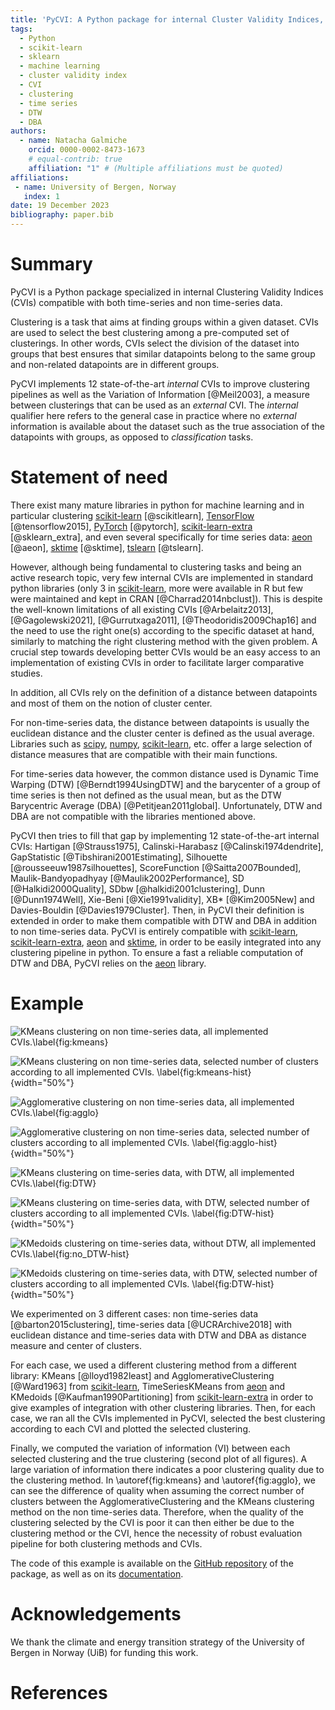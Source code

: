 ```yaml
---
title: 'PyCVI: A Python package for internal Cluster Validity Indices, compatible with time-series data'
tags:
  - Python
  - scikit-learn
  - sklearn
  - machine learning
  - cluster validity index
  - CVI
  - clustering
  - time series
  - DTW
  - DBA
authors:
  - name: Natacha Galmiche
    orcid: 0000-0002-8473-1673
    # equal-contrib: true
    affiliation: "1" # (Multiple affiliations must be quoted)
affiliations:
 - name: University of Bergen, Norway
   index: 1
date: 19 December 2023
bibliography: paper.bib
---
```


# Summary

PyCVI is a Python package specialized in internal Clustering Validity Indices (CVIs) compatible with both time-series and non time-series data.

Clustering is a task that aims at finding groups within a given dataset. CVIs are used to select the best clustering among a pre-computed set of clusterings. In other words, CVIs select the division of the dataset into groups that best ensures that similar datapoints belong to the same group and non-related datapoints are in different groups.

PyCVI implements 12 state-of-the-art *internal* CVIs to improve clustering pipelines as well as the Variation of Information [@Meil2003], a measure between clusterings that can be used as an *external* CVI. The *internal* qualifier here refers to the general case in practice where no *external* information is available about the dataset such as the true association of the datapoints with groups, as opposed to *classification* tasks.

# Statement of need

There exist many mature libraries in python for machine learning and in particular clustering [scikit-learn](https://scikit-learn.org/stable/index.html) [@scikitlearn], [TensorFlow](https://www.tensorflow.org/) [@tensorflow2015], [PyTorch](https://pytorch.org/) [@pytorch], [scikit-learn-extra](https://scikit-learn-extra.readthedocs.io/en/stable/) [@sklearn_extra], and even several specifically for time series data: [aeon](https://www.aeon-toolkit.org/en/latest/index.html) [@aeon], [sktime](https://www.sktime.net/en/stable/index.html) [@sktime], [tslearn](https://tslearn.readthedocs.io/en/stable/) [@tslearn].

However, although being fundamental to clustering tasks and being an active research topic, very few internal CVIs are implemented in standard python libraries (only 3 in [scikit-learn](https://scikit-learn.org/stable/index.html), more were available in R but few were maintained and kept in CRAN [@Charrad2014nbclust]). This is despite the well-known limitations of all existing CVIs [@Arbelaitz2013], [@Gagolewski2021], [@Gurrutxaga2011], [@Theodoridis2009Chap16] and the need to use the right one(s) according to the specific dataset at hand, similarly to matching the right clustering method with the given problem. A crucial step towards developing better CVIs would be an easy access to an implementation of existing CVIs in order to facilitate larger comparative studies.

In addition, all CVIs rely on the definition of a distance between datapoints and most of them on the notion of cluster center.

For non-time-series data, the distance between datapoints is usually the euclidean distance and the cluster center is defined as the usual average. Libraries such as [scipy](https://docs.scipy.org/doc/scipy/index.html), [numpy](https://numpy.org/doc/stable/), [scikit-learn](https://scikit-learn.org/stable/index.html), etc. offer a large selection of distance measures that are compatible with their main functions.

For time-series data however, the common distance used is Dynamic Time Warping (DTW) [@Berndt1994UsingDTW] and the barycenter of a group of time series is then not defined as the usual mean, but as the DTW Barycentric Average (DBA) [@Petitjean2011global]. Unfortunately, DTW and DBA are not compatible with the libraries mentioned above.

PyCVI then tries to fill that gap by implementing 12 state-of-the-art internal CVIs: Hartigan [@Strauss1975], Calinski-Harabasz [@Calinski1974dendrite], GapStatistic [@Tibshirani2001Estimating], Silhouette [@rousseeuw1987silhouettes], ScoreFunction [@Saitta2007Bounded], Maulik-Bandyopadhyay [@Maulik2002Performance], SD [@Halkidi2000Quality], SDbw [@halkidi2001clustering], Dunn [@Dunn1974Well], Xie-Beni [@Xie1991validity], XB* [@Kim2005New] and Davies-Bouldin [@Davies1979Cluster]. Then, in PyCVI their definition is extended in order to make them compatible with DTW and DBA in addition to non time-series data. PyCVI is entirely compatible with [scikit-learn](https://scikit-learn.org/stable/index.html), [scikit-learn-extra](https://scikit-learn-extra.readthedocs.io/en/stable/), [aeon](https://www.aeon-toolkit.org/en/latest/index.html) and [sktime](https://www.sktime.net/en/stable/index.html), in order to be easily integrated into any clustering pipeline in python. To ensure a fast a reliable computation of DTW and DBA, PyCVI relies on the [aeon](https://www.aeon-toolkit.org/en/latest/index.html) library.

# Example

![KMeans clustering on non time-series data, all implemented CVIs.\label{fig:kmeans}](./Barton_data_KMeans.png)

![KMeans clustering on non time-series data, selected number of clusters according to all implemented CVIs. \label{fig:kmeans-hist}](./Barton_data_KMeans-histogram.png){width="50%"}

![Agglomerative clustering on non time-series data, all implemented CVIs.\label{fig:agglo}](./Barton_data_AgglomerativeClustering_Single.png)

![Agglomerative clustering on non time-series data, selected number of clusters according to all implemented CVIs. \label{fig:agglo-hist}](./Barton_data_AgglomerativeClustering_Single-histogram.png){width="50%"}

![KMeans clustering on time-series data, with DTW, all implemented CVIs.\label{fig:DTW}](./UCR_data_DTW_TimeSeriesKMeans.png)

![KMeans clustering on time-series data, with DTW, selected number of clusters according to all implemented CVIs. \label{fig:DTW-hist}](./UCR_data_DTW_TimeSeriesKMeans-histogram.png){width="50%"}

![KMedoids clustering on time-series data, without DTW, all implemented CVIs.\label{fig:no_DTW-hist}](./UCR_data_no_DTW_KMedoids.png)

![KMedoids clustering on time-series data, with DTW, selected number of clusters according to all implemented CVIs. \label{fig:DTW-hist}](./UCR_data_no_DTW_KMedoids-histogram.png){width="50%"}

We experimented on 3 different cases: non time-series data [@barton2015clustering], time-series data [@UCRArchive2018] with euclidean distance and time-series data with DTW and DBA as distance measure and center of clusters.

For each case, we used a different clustering method from a different library: KMeans [@lloyd1982least] and AgglomerativeClustering [@Ward1963] from [scikit-learn](https://scikit-learn.org/stable/index.html), TimeSeriesKMeans from [aeon](https://www.aeon-toolkit.org/en/latest/index.html) and KMedoids [@Kaufman1990Partitioning] from [scikit-learn-extra](https://scikit-learn-extra.readthedocs.io/en/stable/) in order to give examples of integration with other clustering libraries. Then, for each case, we ran all the CVIs implemented in PyCVI, selected the best clustering according to each CVI and plotted the selected clustering.

Finally, we computed the variation of information (VI) between each selected clustering and the true clustering (second plot of all figures). A large variation of information there indicates a poor clustering quality due to the clustering method. In \autoref{fig:kmeans} and \autoref{fig:agglo}, we can see the difference of quality when assuming the correct number of clusters between the AgglomerativeClustering and the KMeans clustering method on the non time-series data. Therefore, when the quality of the clustering selected by the CVI is poor it can then either be due to the clustering method or the CVI, hence the necessity of robust evaluation pipeline for both clustering methods and CVIs.

The code of this example is available on the [GitHub repository](https://github.com/nglm/pycvi/tree/master/examples/select_k/) of the package, as well as on its [documentation](https://pycvi.readthedocs.io/en/latest/examples/select_k.html).

# Acknowledgements

We thank the climate and energy transition strategy of the University of Bergen in Norway (UiB) for funding this work.

# References